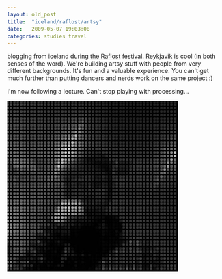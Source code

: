 ```yaml
---
layout: old_post
title:  "iceland/raflost/artsy"
date:   2009-05-07 19:03:08 
categories: studies travel 
---
```

blogging from iceland during [the Raflost](http://halli.lhi.is/raflosti/) festival. Reykjavik is cool (in both senses of the word). We're building artsy stuff with people from very different backgrounds. It's fun and a valuable experience. You can't get much further than putting dancers and nerds work on the same project :)

I'm now following a lecture. Can't stop playing with processing...

![](/images/kassi/fa9fc7adfe1ac6522717e9e5f35179d3.jpg)
